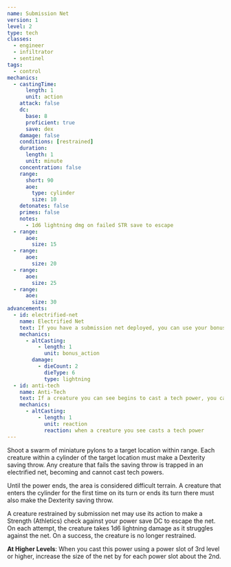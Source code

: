 ```yaml
---
name: Submission Net
version: 1
level: 2
type: tech
classes:
  - engineer
  - infiltrator
  - sentinel
tags:
  - control
mechanics:
  - castingTime:
      length: 1
      unit: action
    attack: false
    dc:
      base: 8
      proficient: true
      save: dex
    damage: false
    conditions: [restrained]
    duration:
      length: 1
      unit: minute
    concentration: false
    range:
      short: 90
      aoe:
        type: cylinder
        size: 10
    detonates: false
    primes: false
    notes:
      - 1d6 lightning dmg on failed STR save to escape
  - range:
      aoe:
        size: 15
  - range:
      aoe:
        size: 20
  - range:
      aoe:
        size: 25
  - range:
      aoe:
        size: 30
advancements:
  - id: electrified-net
    name: Electrified Net
    text: If you have a submission net deployed, you can use your bonus action to send electric currents through it. Each creature within the net takes 2d6 lightning damage.
    mechanics:
      - altCasting:
          - length: 1
            unit: bonus_action
        damage:
          - dieCount: 2
            dieType: 6
            type: lightning
  - id: anti-tech
    name: Anti-Tech
    text: If a creature you can see begins to cast a tech power, you can use your reaction to cast submission net.
    mechanics:
      - altCasting:
          - length: 1
            unit: reaction
            reaction: when a creature you see casts a tech power
---
```

Shoot a swarm of miniature pylons to a target location within range. Each creature within a <me-distance length="10" adj /> cylinder of the target
location must make a Dexterity saving throw. Any creature that fails the saving throw is trapped in an electrified net,
becoming <me-condition id="restrained"/> and cannot cast tech powers.

Until the power ends, the area is considered difficult terrain. A creature that enters the cylinder for the first time
on its turn or ends its turn there must also make the Dexterity saving throw.

A creature restrained by submission net may use its action to make a Strength (Athletics) check against your power save
DC to escape the net. On each attempt, the creature takes 1d6 lightning damage as it struggles against the net. On a
success, the creature is no longer restrained.

__At Higher Levels__: When you cast this power using a power slot of 3rd level or higher, increase the size of the
net by <me-distance length="5" /> for each power slot about the 2nd.

